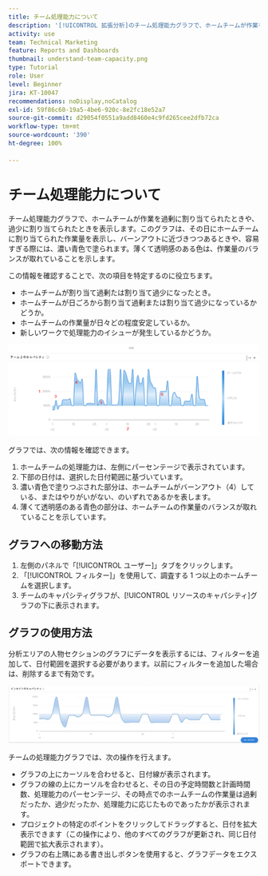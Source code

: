 ```yaml
---
title: チーム処理能力について
description: '[!UICONTROL 拡張分析]のチーム処理能力グラフで、ホームチームが作業を過剰に割り当てられたときや、過少に割り当てられたときを表示する方法を説明します。'
activity: use
team: Technical Marketing
feature: Reports and Dashboards
thumbnail: understand-team-capacity.png
type: Tutorial
role: User
level: Beginner
jira: KT-10047
recommendations: noDisplay,noCatalog
exl-id: 59f86c60-19a5-4be6-920c-8e2fc18e52a7
source-git-commit: d29054f0551a9add8460e4c9fd265cee2dfb72ca
workflow-type: tm+mt
source-wordcount: '390'
ht-degree: 100%

---
```


# チーム処理能力について

チーム処理能力グラフで、ホームチームが作業を過剰に割り当てられたときや、過少に割り当てられたときを表示します。このグラフは、その日にホームチームに割り当てられた作業量を表示し、バーンアウトに近づきつつあるときや、容易すぎる際には、濃い青色で塗られます。薄くて透明感のある色は、作業量のバランスが取れていることを示します。

この情報を確認することで、次の項目を特定するのに役立ちます。

* ホームチームが割り当て過剰たは割り当て過少になったとき。
* ホームチームが日ごろから割り当て過剰または割り当て過少になっているかどうか。
* ホームチームの作業量が日々どの程度安定しているか。
* 新しいワークで処理能力のイシューが発生しているかどうか。

![下の箇条書きで説明されているエリアに数値が表示された、チームの処理能力のグラフを示す画像](assets/section-3-4.png)

グラフでは、次の情報を確認できます。

1. ホームチームの処理能力は、左側にパーセンテージで表示されています。
1. 下部の日付は、選択した日付範囲に基づいています。
1. 濃い青色で塗りつぶされた部分は、ホームチームがバーンアウト（4）している、またはやりがいがない、のいずれであるかを表します。
1. 薄くて透明感のある青色の部分は、ホームチームの作業量のバランスが取れていることを示しています。

## グラフへの移動方法

1. 左側のパネルで「[!UICONTROL ユーザー]」タブをクリックします。
1. 「[!UICONTROL フィルター]」を使用して、調査する 1 つ以上のホームチームを選択します。
1. チームのキャパシティグラフが、[!UICONTROL リソースのキャパシティ]グラフの下に表示されます。

## グラフの使用方法

分析エリアの人物セクションのグラフにデータを表示するには、フィルターを追加して、日付範囲を選択する必要があります。以前にフィルターを追加した場合は、削除するまで有効です。

![チームの処理能力グラフを示す画像](assets/section-3-5.png)

チームの処理能力グラフでは、次の操作を行えます。

* グラフの上にカーソルを合わせると、日付線が表示されます。
* グラフの線の上にカーソルを合わせると、その日の予定時間数と計画時間数、処理能力のパーセンテージ、その時点でのホームチームの作業量は過剰だったか、過少だったか、処理能力に応じたものであったかが表示されます。
* プロジェクトの特定のポイントをクリックしてドラッグすると、日付を拡大表示できます（この操作により、他のすべてのグラフが更新され、同じ日付範囲で拡大表示されます）。
* グラフの右上隅にある書き出しボタンを使用すると、グラフデータをエクスポートできます。
